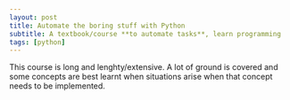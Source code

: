 ```yaml
---
layout: post
title: Automate the boring stuff with Python
subtitle: A textbook/course **to automate tasks**, learn programming 
tags: [python]
---
```


This course is long and lenghty/extensive. A lot of ground is covered and some concepts are best learnt when situations arise when that concept needs to be implemented.
